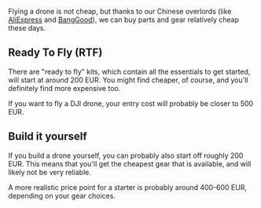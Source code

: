 Flying a drone is not cheap, but thanks to our Chinese overlords
(like [AliExpress](https://www.aliexpress.com) and [BangGood](https://www.banggood.com)),
we can buy parts and gear relatively cheap these days.

## Ready To Fly (RTF)

There are "ready to fly" kits, which contain all the essentials to get started, will
start at around 200 EUR. You might find cheaper, of course, and you'll definitely find more expensive too.

If you want to fly a DJI drone, your entry cost will probably be closer to 500 EUR.

## Build it yourself

If you build a drone yourself, you can probably also start off roughly 200 EUR.
This means that you'll get the cheapest gear that is available, and will likely not be very reliable.

A more realistic price point for a starter is probably around 400-600 EUR, depending on your gear choices.

